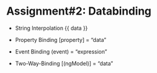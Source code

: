 # Assignment#2: Databinding

* String Interpolation
 {{ data }}

* Property Binding
 [property] = “data”

* Event Binding
(event) = “expression”

* Two-Way-Binding
[(ngModel)] = “data”
